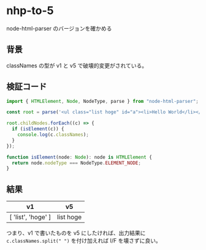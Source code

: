 # nhp-to-5

node-html-parser のバージョンを確かめる

## 背景

classNames の型が v1 と v5 で破壊的変更がされている。

## 検証コード

```ts
import { HTMLElement, Node, NodeType, parse } from "node-html-parser";

const root = parse('<ul class="list hoge" id="a"><li>Hello World</li></ul>');

root.childNodes.forEach((c) => {
  if (isElement(c)) {
    console.log(c.classNames);
  }
});

function isElement(node: Node): node is HTMLElement {
  return node.nodeType === NodeType.ELEMENT_NODE;
}
```

## 結果

| v1                 | v5        |
| ------------------ | --------- |
| [ 'list', 'hoge' ] | list hoge |

つまり、v1 で書いたものを v5 にしたければ、出力結果に `c.classNames.split(" ")` を付け加えれば I/F を壊さずに良い。
